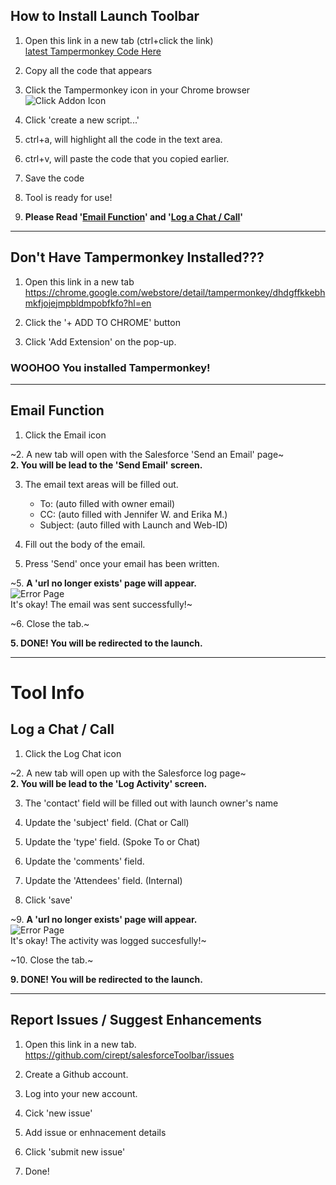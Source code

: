 ## How to Install Launch Toolbar

1. Open this link in a new tab (ctrl+click the link)<br>
[latest Tampermonkey Code Here](https://raw.githubusercontent.com/cirept/salesforceToolbar/master/launchToolbar_meta.js)

2. Copy all the code that appears

3. Click the Tampermonkey icon in your Chrome browser<br>
![Click Addon Icon](https://cdn.rawgit.com/cirept/NextGen/master/images/clickIcon.png)

4. Click 'create a new script...'

5. ctrl+a, will highlight all the code in the text area.

6. ctrl+v, will paste the code that you copied earlier.

7. Save the code

8. Tool is ready for use!

9. **Please Read '[Email Function](#email-function)' and '[Log a Chat / Call](#log-a-chat--call)'**

---

## Don't Have Tampermonkey Installed???

1. Open this link in a new tab<br>
https://chrome.google.com/webstore/detail/tampermonkey/dhdgffkkebhmkfjojejmpbldmpobfkfo?hl=en

2. Click the '+ ADD TO CHROME' button

3. Click 'Add Extension' on the pop-up.

### WOOHOO You installed Tampermonkey!

---

## Email Function

1. Click the Email icon

~2. A new tab will open with the Salesforce 'Send an Email' page~<br>
**2. You will be lead to the 'Send Email' screen.**<br>

3. The email text areas will be filled out.
    - To:   (auto filled with owner email)
    - CC:   (auto filled with Jennifer W. and Erika M.)
    - Subject:  (auto filled with Launch and Web-ID)
    
3. Fill out the body of the email.

4. Press 'Send' once your email has been written.

~5. **A 'url no longer exists' page will appear.**<br>
![Error Page](https://github.com/cirept/salesforceToolbar/raw/master/assets/css/images/errorImage.png)<br>
It's okay!  The email was sent successfully!~<br>

~6. Close the tab.~

**5. DONE!  You will be redirected to the launch.**<br>

---

# Tool Info


## Log a Chat / Call

1. Click the Log Chat icon

~2. A new tab will open up with the Salesforce log page~<br>
**2. You will be lead to the 'Log Activity' screen.**<br>

3. The 'contact' field will be filled out with launch owner's name

4. Update the 'subject' field.  (Chat or Call)

5. Update the 'type' field.  (Spoke To or Chat)

6. Update the 'comments' field.

7. Update the 'Attendees' field. (Internal)

8. Click 'save'

~9. **A 'url no longer exists' page will appear.**<br>
![Error Page](https://github.com/cirept/salesforceToolbar/raw/master/assets/css/images/errorImage.png)<br>
It's okay!  The activity was logged succesfully!~<br>

~10. Close the tab.~

**9. DONE! You will be redirected to the launch.**<br>

---

## Report Issues / Suggest Enhancements

1. Open this link in a new tab.<br>
https://github.com/cirept/salesforceToolbar/issues

2. Create a Github account.

3. Log into your new account.

4. Cick 'new issue'

5. Add issue or enhnacement details 

6. Click 'submit new issue'

7. Done!
